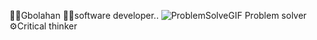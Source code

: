 🙋‍♂️Gbolahan
👩‍💻software developer..
![ProblemSolveGIF](https://github.com/user-attachments/assets/b0a1624e-07a4-4dcd-9b23-13943e2c26a3)
Problem solver
⚙️Critical thinker

<!---
Carlton-py/Carlton-py is a ✨ special ✨ repository because its `README.md` (this file) appears on your GitHub profile.
You can click the Preview link to take a look at your changes.
--->
